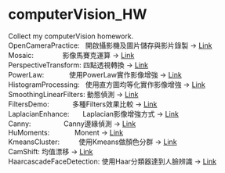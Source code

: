 # computerVision_HW

Collect my computerVision homework.
<br>
OpenCameraPractice:     開啟攝影機及圖片儲存與影片錄製 -> [Link](https://github.com/paul90539/computerVision_HW/tree/master/OpenCameraPractice)
<br>
Mosaic:                 影像馬賽克運算 -> [Link](https://github.com/paul90539/computerVision_HW/tree/master/Mosaic)
<br>
PerspectiveTransform:   四點透視轉換 -> [Link](https://github.com/paul90539/computerVision_HW/tree/master/PerspectiveTransform)
<br>
PowerLaw:               使用PowerLaw實作影像增強 -> [Link](https://github.com/paul90539/computerVision_HW/tree/master/ImageEnhancement/PowerLaw)
<br>
HistogramProcessing:    使用直方圖均等化實作影像增強 -> [Link](https://github.com/paul90539/computerVision_HW/tree/master/ImageEnhancement/HistogramProcessing)
<br>
SmoothingLinearFilters: 動態偵測 -> [Link](https://github.com/paul90539/computerVision_HW/tree/master/SmoothingLinearFilters)
<br>
FiltersDemo:            多種Filters效果比較 -> [Link](https://github.com/paul90539/computerVision_HW/tree/master/https://github.com/paul90539/computerVision_HW/tree/master/Filters/FiltersDemo)
<br>
LaplacianEnhance:       Laplacian影像增強方式 -> [Link](https://github.com/paul90539/computerVision_HW/tree/master/Filters/LaplacianEnhance)
<br>
Canny:                  Canny邊緣偵測 -> [Link](https://github.com/paul90539/computerVision_HW/tree/master/Canny)
<br>
HuMoments:              Monent -> [Link](https://github.com/paul90539/computerVision_HW/tree/master/HuMoments)
<br>
KmeansCluster:          使用Kmeans做顏色分群 -> [Link](https://github.com/paul90539/computerVision_HW/tree/master/KmeansCluster)
<br>
CamShift:               均值漂移 -> [Link](https://github.com/paul90539/computerVision_HW/tree/master/CamShift)
<br>
HaarcascadeFaceDetection: 使用Haar分類器達到人臉辨識 -> [Link](https://github.com/paul90539/computerVision_HW/tree/master/HaarcascadeFaceDetection) 
<br>
